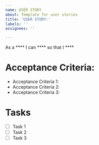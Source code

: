 ```yaml
---
name: USER STORY
about: Template for user stories
title: 'USER STORY:'
labels: ''
assignees: ''

---
```


As a **** I can **** so that I ****

# Acceptance Criteria: 
* Acceptance Criteria 1: 
* Acceptance Criteria 2:  
* Acceptance Criteria 3: 

# Tasks
- [ ] Task 1
- [ ] Task 2
- [ ] Task 3
